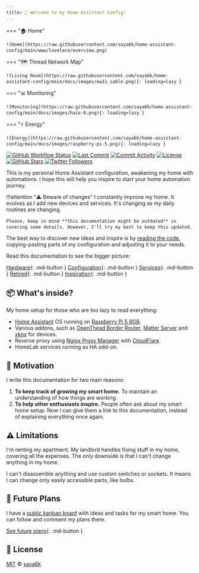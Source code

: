 ```yaml
---
title: 🎉 Welcome to my Home Assistant Config!
---
```


=== "🏠 Home"

    ![Home](https://raw.githubusercontent.com/saya6k/home-assistant-config/main/www/lovelace/overview.png)

=== "🗺️ Thread Network Map"

    ![Living Room](https://raw.githubusercontent.com/saya6k/home-assistant-config/main/docs/images/ew11_cable.png){: loading=lazy }

=== "📊 Monitoring"

    ![Monitoring](https://raw.githubusercontent.com/saya6k/home-assistant-config/main/docs/images/haio-8.png){: loading=lazy }

=== "⚡ Energy"

    ![Energy](https://raw.githubusercontent.com/saya6k/home-assistant-config/main/docs/images/raspberry-pi-5.png){: loading=lazy }

[![GitHub Workflow Status][github-img]][github-url]
[![Last Commit][last-commit-img]][github-url]
[![Commit Activity][commit-activity-img]][github-url]
[![License][license-img]][license-url]
[![GitHub Stars][stars-img]][github-url]
[![Twitter Followers][twitter-img]][twitter-url]

This is my personal Home Assistant configuration, awakening my home with automations. I hope this will help you inspire to start your home automation journey.

<!-- prettier-ignore -->
!!!attention "⚠️ Beware of changes"
    I constantly improve my home. It evolves as I add new devices and services. It's changing as my daily routines are changing.

    Please, keep in mind **this documentation might be outdated** in covering some details. However, I'll try my best to keep this updated.

The best way to discover new ideas and inspire is by [reading the code][github-url], copying-pasting parts of my configuration and adjusting it to your needs.

Read this documentation to see the bigger picture:

[Hardware](./hardware){: .md-button }
[Configuration](./config){: .md-button }
[Services](./services){: .md-button }
[Retired](./retired){: .md-button }
[Inspiration](./resources){: .md-button }

## 📦 What's inside?

My home setup for those who are too lazy to read everything:

- [Home Assistant](https://home-assistant.io) OS running on [Raspberry Pi 5 8GB](https://www.raspberrypi.com/products/raspberry-pi-5/).
- Various addons, such as [OpenThead Border Router](https://openthread.io/guides/border-router/), [Matter Server](https://csa-iot.org/all-solutions/matter/) and [xknx](https://xknx.io/home_assistant) for devices.
- Reverse proxy using [Nginx Proxy Manager](https://nginxproxymanager.com/) with [CloudFlare](https://www.cloudflare.com/).
- HomeLab services running as HA add-on.

## 🚀 Motivation

I write this documentation for two main reasons:

1. **To keep track of growing my smart home.** To maintain an understanding of how things are working.
2. **To help other enthusiasts inspire.** People often ask about my smart home setup. Now I can give them a link to this documentation, instead of explaining everything once again.

## ⚠️ Limitations

I'm renting my apartment. My landlord handles fixing stuff in my home, covering all the expenses. The only downside is that I can't change anything in my home.

I can't disassemble anything and use custom switches or sockets. It means I can change only easily accessible parts, like bulbs.

## 🔮 Future Plans

I have a [public kanban board][kanban-board] with ideas and tasks for my smart home. You can follow and comment my plans there.

[See future plans][kanban-board]{: .md-button }

## 📜 License

[MIT][license-url] © [saya6k][saya6k]

<!-- References -->

[kanban-board]: https://github.com/users/saya6k/projects/3
[github-url]: https://github.com/saya6k/home-assistant-config
[github-img]: https://img.shields.io/github/actions/workflow/status/saya6k/home-assistant-config/release.yml?style=flat-square
[last-commit-img]: https://img.shields.io/github/last-commit/saya6k/home-assistant-config?style=flat-square
[commit-activity-img]: https://img.shields.io/github/commit-activity/m/saya6k/home-assistant-config?style=flat-square
[license-url]: https://github.com/saya6k/home-assistant-config/blob/main/LICENSE.md
[license-img]: https://img.shields.io/github/license/saya6k/home-assistant-config?style=flat-square
[twitter-url]: https://twitter.com/saya6k
[twitter-img]: https://img.shields.io/twitter/follow/saya6k?label=Follow
[stars-img]: https://img.shields.io/github/stars/saya6k/home-assistant-config?style=social
[saya6k]: https://lyz.kr

